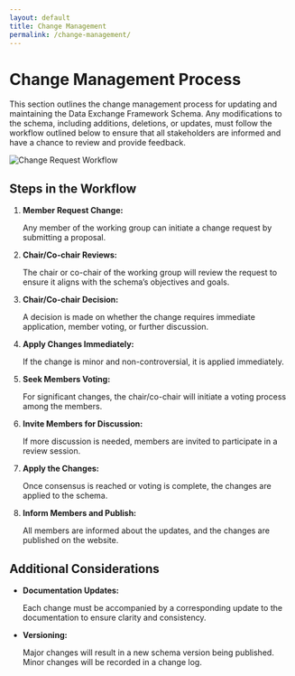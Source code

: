 ```yaml
---
layout: default
title: Change Management
permalink: /change-management/
---
```


<h1 class="text-2xl font-bold text-gray-800">Change Management Process</h1>
<p class="mt-4 text-gray-600">
   This section outlines the change management process for updating and maintaining the Data Exchange Framework Schema. Any modifications to the schema, including additions, deletions, or updates, must follow the workflow outlined below to ensure that all stakeholders are informed and have a chance to review and provide feedback.
</p>

<!-- Change Request Workflow Diagram -->
<div class="mt-8 text-center">
  <img src="{{ '/assets/images/change-approval-process.png' | relative_url }}" alt="Change Request Workflow" class="mx-auto border border-gray-300 rounded-lg shadow-lg max-w-full">
</div>

<h2 class="text-xl font-semibold text-gray-800 mt-12">Steps in the Workflow</h2>
<ol class="mt-4 list-decimal list-inside text-gray-600 space-y-4">
   <li>
   <strong>Member Request Change:</strong> 
   <p class="ml-6">
      Any member of the working group can initiate a change request by submitting a proposal.
   </p>
   </li>
   <li>
   <strong>Chair/Co-chair Reviews:</strong>
   <p class="ml-6">
      The chair or co-chair of the working group will review the request to ensure it aligns with the schema’s objectives and goals.
   </p>
   </li>
   <li>
   <strong>Chair/Co-chair Decision:</strong>
   <p class="ml-6">
      A decision is made on whether the change requires immediate application, member voting, or further discussion.
   </p>
   </li>
   <li>
   <strong>Apply Changes Immediately:</strong>
   <p class="ml-6">
      If the change is minor and non-controversial, it is applied immediately.
   </p>
   </li>
   <li>
   <strong>Seek Members Voting:</strong>
   <p class="ml-6">
      For significant changes, the chair/co-chair will initiate a voting process among the members.
   </p>
   </li>
   <li>
   <strong>Invite Members for Discussion:</strong>
   <p class="ml-6">
      If more discussion is needed, members are invited to participate in a review session.
   </p>
   </li>
   <li>
   <strong>Apply the Changes:</strong>
   <p class="ml-6">
      Once consensus is reached or voting is complete, the changes are applied to the schema.
   </p>
   </li>
   <li>
   <strong>Inform Members and Publish:</strong>
   <p class="ml-6">
      All members are informed about the updates, and the changes are published on the website.
   </p>
   </li>
</ol>

<h2 class="text-xl font-semibold text-gray-800 mt-12">Additional Considerations</h2>
<ul class="mt-4 list-disc list-inside text-gray-600 space-y-4">
   <li>
   <strong>Documentation Updates:</strong> 
   <p class="ml-6">
      Each change must be accompanied by a corresponding update to the documentation to ensure clarity and consistency.
   </p>
   </li>
   <li>
   <strong>Versioning:</strong> 
   <p class="ml-6">
      Major changes will result in a new schema version being published. Minor changes will be recorded in a change log.
   </p>
   </li>
</ul>
